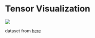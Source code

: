 # Tensor Visualization

![](http://www.sci.utah.edu/~gk/DTI-data/gk2/gk2-sample.png)



dataset from [here](http://www.sci.utah.edu/~gk/DTI-data/)